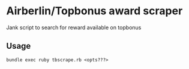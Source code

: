 # Airberlin/Topbonus award scraper

Jank script to search for reward available on topbonus

## Usage

    bundle exec ruby tbscrape.rb <opts???>
